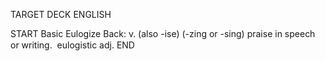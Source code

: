 TARGET DECK
ENGLISH

START
Basic
Eulogize
Back: v. (also -ise) (-zing or -sing) praise in speech or writing.  eulogistic adj.
END
